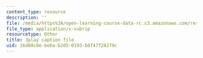 ```yaml
---
content_type: resource
description: ''
file: /media/https%3A/open-learning-course-data-rc.s3.amazonaws.com/res-21g-001-the-user-friendly-classroom-fall-2020/16d88c8ebebab2d50193b8f47f28279c_b04CichdN5g.srt
file_type: application/x-subrip
resourcetype: Other
title: 3play caption file
uid: 16d88c8e-beba-b2d5-0193-b8f47f28279c
---
```

